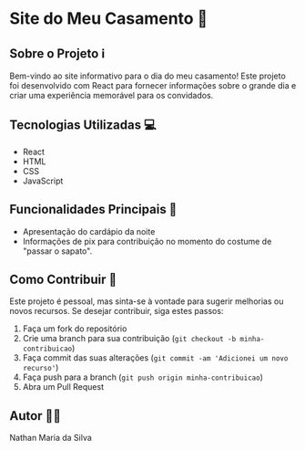 # Site do Meu Casamento 💒

## Sobre o Projeto ℹ️

Bem-vindo ao site informativo para o dia do meu casamento! Este projeto foi desenvolvido com React para fornecer informações sobre o grande dia e criar uma experiência memorável para os convidados.

## Tecnologias Utilizadas 💻

- React
- HTML
- CSS
- JavaScript

## Funcionalidades Principais 🎉

- Apresentação do cardápio da noite
- Informações de pix para contribuição no momento do costume de "passar o sapato".

## Como Contribuir 🤝

Este projeto é pessoal, mas sinta-se à vontade para sugerir melhorias ou novos recursos. Se desejar contribuir, siga estes passos:

1. Faça um fork do repositório
2. Crie uma branch para sua contribuição (`git checkout -b minha-contribuicao`)
3. Faça commit das suas alterações (`git commit -am 'Adicionei um novo recurso'`)
4. Faça push para a branch (`git push origin minha-contribuicao`)
5. Abra um Pull Request

## Autor 👰🤵

Nathan Maria da Silva
